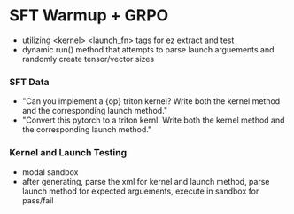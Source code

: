 # SFT Warmup + GRPO

- utilizing \<kernel> <launch_fn> tags for ez extract and test
- dynamic run() method that attempts to parse launch arguements and randomly create tensor/vector sizes

### SFT Data

- "Can you implement a {op} triton kernel? Write both the kernel method and the corresponding launch method."
- "Convert this pytorch to a triton kernl. Write both the kernel method and the corresponding launch method."


### Kernel and Launch Testing


- modal sandbox 
- after generating, parse the xml for kernel and launch method, parse launch method for expected arguements, execute in sandbox for pass/fail
